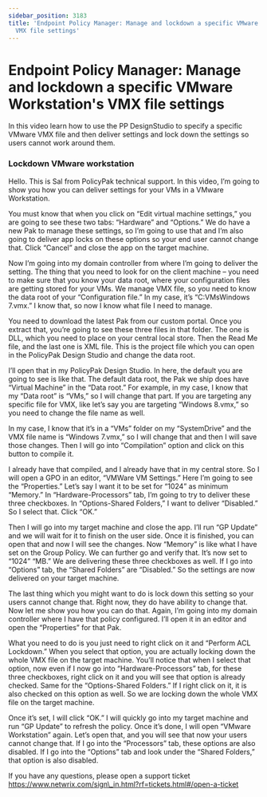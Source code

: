 ```yaml
---
sidebar_position: 3183
title: 'Endpoint Policy Manager: Manage and lockdown a specific VMware Workstation''s
  VMX file settings'
---
```


# Endpoint Policy Manager: Manage and lockdown a specific VMware Workstation's VMX file settings

In this video learn how to use the PP DesignStudio to specify a specific VMware VMX file and then deliver settings and lock down the settings so users cannot work around them.

### Lockdown VMware workstation

Hello. This is Sal from PolicyPak technical support. In this video, I’m going to show you how you can deliver settings for your VMs in a VMware Workstation.

You must know that when you click on “Edit virtual machine settings,” you are going to see these two tabs: “Hardware” and “Options.” We do have a new Pak to manage these settings, so I’m going to use that and I’m also going to deliver app locks on these options so your end user cannot change that. Click “Cancel” and close the app on the target machine.

Now I’m going into my domain controller from where I’m going to deliver the setting. The thing that you need to look for on the client machine – you need to make sure that you know your data root, where your configuration files are getting stored for your VMs. We manage VMX file, so you need to know the data root of your “Configuration file.” In my case, it’s “C:VMsWindows 7.vmx.” I know that, so now I know what file I need to manage.

You need to download the latest Pak from our custom portal. Once you extract that, you’re going to see these three files in that folder. The one is DLL, which you need to place on your central local store. Then the Read Me file, and the last one is XML file. This is the project file which you can open in the PolicyPak Design Studio and change the data root.

I’ll open that in my PolicyPak Design Studio. In here, the default you are going to see is like that. The default data root, the Pak we ship does have “Virtual Machine” in the “Data root.” For example, in my case, I know that my “Data root” is “VMs,” so I will change that part. If you are targeting any specific file for VMX, like let’s say you are targeting “Windows 8.vmx,” so you need to change the file name as well.

In my case, I know that it’s in a “VMs” folder on my “SystemDrive” and the VMX file name is “Windows 7.vmx,” so I will change that and then I will save those changes. Then I will go into “Compilation” option and click on this button to compile it.

I already have that compiled, and I already have that in my central store. So I will open a GPO in an editor, “VMWare VM Settings.” Here I’m going to see the “Properties.” Let’s say I want it to be set for “1024” as minimum “Memory.” In “Hardware-Processors” tab, I’m going to try to deliver these three checkboxes. In “Options-Shared Folders,” I want to deliver “Disabled.” So I select that. Click “OK.”

Then I will go into my target machine and close the app. I’ll run “GP Update” and we will wait for it to finish on the user side. Once it is finished, you can open that and now I will see the changes. Now “Memory” is like what I have set on the Group Policy. We can further go and verify that. It’s now set to “1024” “MB.” We are delivering these three checkboxes as well. If I go into “Options” tab, the “Shared Folders” are “Disabled.” So the settings are now delivered on your target machine.

The last thing which you might want to do is lock down this setting so your users cannot change that. Right now, they do have ability to change that. Now let me show you how you can do that. Again, I’m going into my domain controller where I have that policy configured. I’ll open it in an editor and open the “Properties” for that Pak.

What you need to do is you just need to right click on it and “Perform ACL Lockdown.” When you select that option, you are actually locking down the whole VMX file on the target machine. You’ll notice that when I select that option, now even if I now go into “Hardware-Processors” tab, for these three checkboxes, right click on it and you will see that option is already checked. Same for the “Options-Shared Folders.” If I right click on it, it is also checked on this option as well. So we are locking down the whole VMX file on the target machine.

Once it’s set, I will click “OK.” I will quickly go into my target machine and run “GP Update” to refresh the policy. Once it’s done, I will open “VMware Workstation” again. Let’s open that, and you will see that now your users cannot change that. If I go into the “Processors” tab, these options are also disabled. If I go into the “Options” tab and look under the “Shared Folders,” that option is also disabled.

If you have any questions, please open a support ticket https://www.netwrix.com/sign\_in.html?rf=tickets.html#/open-a-ticket